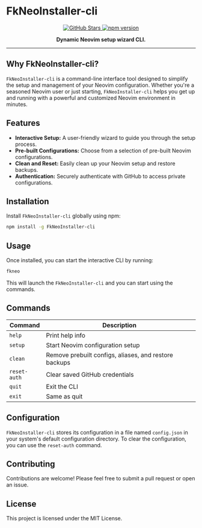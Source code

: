 # FkNeoInstaller-cli

<p align="center">
  <a href="https://github.com/flashcodes-themayankjha/FkNeoInstaller-cli">
    <img src="https://img.shields.io/github/stars/flashcodes-themayankjha/FkNeoInstaller-cli.svg?style=social" alt="GitHub Stars">
  </a>
  <a href="https://www.npmjs.com/package/FkNeoInstaller-cli">
    <img src="https://img.shields.io/npm/v/FkNeoInstaller-cli.svg" alt="npm version">
  </a>
</p>

<p align="center">
  <b>Dynamic Neovim setup wizard CLI.</b>
</p>

---

## Why FkNeoInstaller-cli?

`FkNeoInstaller-cli` is a command-line interface tool designed to simplify the setup and management of your Neovim configuration. Whether you're a seasoned Neovim user or just starting, `FkNeoInstaller-cli` helps you get up and running with a powerful and customized Neovim environment in minutes.

## Features

- **Interactive Setup:** A user-friendly wizard to guide you through the setup process.
- **Pre-built Configurations:** Choose from a selection of pre-built Neovim configurations.
- **Clean and Reset:** Easily clean up your Neovim setup and restore backups.
- **Authentication:** Securely authenticate with GitHub to access private configurations.

## Installation

Install `FkNeoInstaller-cli` globally using npm:

```bash
npm install -g FkNeoInstaller-cli
```

## Usage

Once installed, you can start the interactive CLI by running:

```bash
fkneo
```

This will launch the `FkNeoInstaller-cli` and you can start using the commands.

## Commands

| Command      | Description                                                 |
|--------------|-------------------------------------------------------------|
| `help`       | Print help info                                             |
| `setup`      | Start Neovim configuration setup                            |
| `clean`      | Remove prebuilt configs, aliases, and restore backups       |
| `reset-auth` | Clear saved GitHub credentials                              |
| `quit`       | Exit the CLI                                                |
| `exit`       | Same as quit                                                |

## Configuration

`FkNeoInstaller-cli` stores its configuration in a file named `config.json` in your system's default configuration directory. To clear the configuration, you can use the `reset-auth` command.

## Contributing

Contributions are welcome! Please feel free to submit a pull request or open an issue.

## License

This project is licensed under the MIT License.